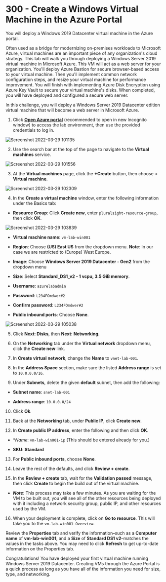 # 300 - Create a Windows Virtual Machine in the Azure Portal

You will deploy a Windows 2019 Datacenter virtual machine in the Azure portal.

Often used as a bridge for modernizing on-premises workloads to Microsoft Azure, virtual machines are an important piece of any organization's cloud strategy. This lab will walk you through deploying a Windows Server 2019 virtual machine in Microsoft Azure. This VM will act as a web server for your organization. You'll deploy Azure Bastion for secure browser-based access to your virtual machine. Then you'll implement common network configuration steps, and resize your virtual machine for performance improvement. You will finish with implementing Azure Disk Encryption using Azure Key Vault to secure your virtual machine's disks. When completed, you will have deployed and configured a secure web server.

In this challenge, you will deploy a Windows Server 2019 Datacenter edition virtual machine that will become a web server in Microsoft Azure.

1. Click **[Open Azure portal](https://login.microsoftonline.com/organizations/oauth2/v2.0/authorize?redirect_uri=https%3A%2F%2Fportal.azure.com%2Fsignin%2Findex%2F&response_type=code%20id_token&scope=https%3A%2F%2Fmanagement.core.windows.net%2F%2Fuser_impersonation%20openid%20email%20profile&state=OpenIdConnect.AuthenticationProperties%3DMb-Zkifm8iOh8SurtYWzqJdj2X9VVmjb2Nibl1_4Msfh1ckihngnQ3PLAhch4KN-w_NFx7intHUnGTTkyXF1k9qfXmwTcGIa5vKV-V-0xx-Iu-Hr8liJhz7v1hhzU-Nk-jgiOWfH3Hl6mbpr1ZJFR2g0gwr7ytUYyfHEUPwYAgj7PjmjNbQL8VUXSUd4EMMtmNol9rB_euoBSRJKpnSE69bKskb_11qM1HL59SKtLUPwTLwZun_dTqb9l4wSM9kemzVwVG_HJZxoxpbdtazKQIn9fHhYpasEiaB9WR5iT9W22oo7q3wskMFAGO3ZMRZcLn6f7W9WgY9JiUqtam-Ba1q1_X4ykF1Ni0qcNkunNRr8UHL9EAPaL92RtNXh1Fr-_j_yFcJPqLCTOM2ySp5rtA&response_mode=form_post&nonce=637841379636724262.NzZlZDdiZDItN2EwYi00ZDlkLWEzMTAtNzc4NDEyZTY0Y2IwZTg1YjA0YWUtNTk0Yy00MzllLWJkM2EtOTQxNmEzOTA1YjMw&client_id=c44b4083-3bb0-49c1-b47d-974e53cbdf3c&site_id=501430&client-request-id=a859f2f4-c659-4382-83b9-70b3dc12fef6&x-client-SKU=ID_NET472&x-client-ver=6.12.2.0&sso_reload=true)** (recommended to open in new Incognito window) to access the lab environment, then use the provided credentials to log in.

![Screenshot 2022-03-29 101135](https://user-images.githubusercontent.com/12828104/160565259-5de2ef9c-82a8-4770-9291-98519c69f40f.png)

2. Use the search bar at the top of the page to navigate to the **Virtual machines** service.

![Screenshot 2022-03-29 101556](https://user-images.githubusercontent.com/12828104/160566299-f7a683a0-d5fc-4071-ac72-53454fc0c223.png)

3. At the **Virtual machines** page, click the **+Create** button, then choose **+ Virtual machine**.

![Screenshot 2022-03-29 102309](https://user-images.githubusercontent.com/12828104/160567258-70fba4f4-a9f1-4ab5-97bb-1958fc4c42f3.png)

4. In the **Create a virtual machine** window, enter the following information under the Basics tab:

- **Resource Group**: Click **Create new**, enter ```pluralsight-resource-group```, then click **OK**.

![Screenshot 2022-03-29 103839](https://user-images.githubusercontent.com/12828104/160570305-4a52470d-2576-4171-9fc5-9c6fee6df70b.png)

- **Virtual machine name**:  ```vm-lab-win001```

- **Region**: Choose **(US) East US** from the dropdown menu. **Note**: In our case we are restricted to (Europe) West Europe.

- **Image**: Choose **Windows Server 2019 Datacenter - Gen2** from the dropdown menu

- **Size**: Select **Standard_DS1_v2 - 1 vcpu, 3.5 GiB memory**.

- **Username**:  ```azurelabadmin```

- **Password**: ```L234FOmdwer#2```

- **Confirm password**:  ```L234FOmdwer#2```

- **Public inbound ports**: Choose **None**.

![Screenshot 2022-03-29 105038](https://user-images.githubusercontent.com/12828104/160573027-913b1a7d-0c76-4aa0-97bf-26b5cea7854e.png)

5. Click **Next: Disks**, then **Next: Networking**.

6. On the **Networking** tab under the **Virtual network** dropdown menu, click the **Create new** link.

7. In **Create virtual network**, change the **Name** to ```vnet-lab-001```.

8. In the **Address Space** section, make sure the listed **Address range** is set to ```10.0.0.0/16```.

9. Under **Subnets**, delete the given **default** subnet, then add the following:

- **Subnet name**:  ```snet-lab-001``` 

- **Address range**:  ```10.0.0.0/24``` 

10. Click **Ok**. 

11. Back at the **Networking** tab, under **Public IP**, click **Create new**.

12. In **Create public IP address**, enter the following and then click **OK**.

- **Name*: ```vm-lab-win001-ip``` (This should be entered already for you.)

- **SKU**: **Standard**

13. For **Public inbound ports**, choose **None**.

14. Leave the rest of the defaults, and click **Review + create**.

15. In the **Review + create** tab, wait for the **Validation passed** message, then click **Create** to begin the build out of the virtual machine. 

- ***Note***: This process may take a few minutes. As you are waiting for the VM to be built out, you will see all of the other resources being deployed with it including a network security group, public IP, and other resources used by the VM.

16. When your deployment is complete, click on **Go to resource**. This will take you to the ```vm-lab-win001 Overview```.

Review the **Properties** tab and verify the information–such as a **Computer name** of **vm-lab-win001**, and a **Size** of **Standard DS1 v2**–matches the values in the tasks above. You may need to click **Refresh** to get up-to-date information on the Properties tab.

Congratulations! You have deployed your first virtual machine running Windows Server 2019 Datacenter. Creating VMs through the Azure Portal is a quick process as long as you have all of the information you need for size, type, and networking.
